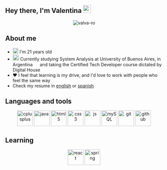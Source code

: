 ## Hey there, I'm Valentina <img src="https://media.giphy.com/media/hvRJCLFzcasrR4ia7z/giphy.gif" width="25px">

<p align="center"> 
  <img src="https://github-readme-stats.vercel.app/api?username=valva-ro&show_icons=true" alt="valva-ro" />
</p>

## About me
  - <img src="https://image.flaticon.com/icons/svg/2983/2983719.svg" widht = "15" height="18"> I'm 21 years old
  - <img src="https://image.flaticon.com/icons/svg/1656/1656768.svg" widht="20" height="20"> Currently studying System Analysis at University of Buenos Aires, in Argentina <img src="https://image.flaticon.com/icons/svg/321/321211.svg" width="15" height="15"/> and taking the Certified Tech Developer course dictated by Digital House
  - ❤️ I feel that learning is my drive, and I'd love to work with people who feel the same way
  - Check my resume in <a href="https://drive.google.com/file/d/1EAPl9a4CG0Oavh-8ppZb4KlMpQiD2t7j/view?usp=sharing">english</a> or <a href="https://drive.google.com/file/d/1lkogHgOy-29RoY29M5b1KpCdbxORXYIS/view?usp=sharing">spanish</a>

## Languages and tools

<p align="center">
  <img src="https://img.shields.io/badge/C%2B%2B-00599C?style=for-the-badge&logo=c%2B%2B&logoColor=white" alt="cplusplus" height="50"/> 
  <img src="https://img.shields.io/badge/Java-ED8B00?style=for-the-badge&logo=java&logoColor=white" alt="java" height="50"/>
  <img src="https://img.shields.io/badge/HTML5-E34F26?style=for-the-badge&logo=html5&logoColor=white" alt="html5" height="50"/> 
  <img src="https://img.shields.io/badge/CSS3-1572B6?style=for-the-badge&logo=css3&logoColor=white" alt="css3" height="50"/> 
  <img src="https://img.shields.io/badge/JavaScript-F7DF1E?style=for-the-badge&logo=javascript&logoColor=black" alt="js" height="50"/> 
  <img src="https://img.shields.io/badge/MySQL-00000F?style=for-the-badge&logo=mysql&logoColor=white" alt="mySQL" height="50"/> 
  <img src="https://img.shields.io/badge/Git-F05032?style=for-the-badge&logo=git&logoColor=white" alt="git" height="50"/>
  <img src="https://img.shields.io/badge/GitHub-100000?style=for-the-badge&logo=github&logoColor=white" alt="github" height="50"/>
</p>

## Learning
<p align="center">
  <img src="https://img.shields.io/badge/React-23BAE0?style=for-the-badge&logo=react&logoColor=white" alt="react" height="50"/>
  <img src="https://img.shields.io/badge/spring-64B742?style=for-the-badge&logo=spring&logoColor=white" alt="spring" height="50"/>
</p>
